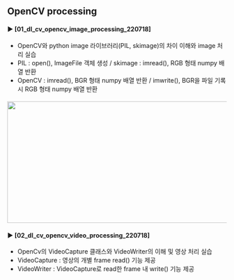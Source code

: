 ####
## OpenCV processing
#### ► [01_dl_cv_opencv_image_processing_220718]
- OpenCV와 python image 라이브러리(PIL, skimage)의 차이 이해와 image 처리 실습  
- PIL : open(), ImageFile 객체 생성 / skimage : imread(), RGB 형태 numpy 배열 반환  
- OpenCV : imread(), BGR 형태 numpy 배열 반환 / imwrite(), BGR을 파일 기록 시 RGB 형태 numpy 배열 반환  
####  
<img src="https://user-images.githubusercontent.com/108124534/179880157-6e1c2586-767c-4b7b-a7ac-dd0e3547b074.png" width="1000" height="280"/>

####
#### ► [02_dl_cv_opencv_video_processing_220718]  
- OpenCv의 VideoCapture 클래스와 VideoWriter의 이해 및 영상 처리 실습  
- VideoCapture : 영상의 개별 frame read() 기능 제공   
- VideoWriter : VideoCapture로 read한 frame 내 write() 기능 제공  
####